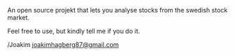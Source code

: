 An open source projekt that lets you analyse stocks from the swedish stock market.

Feel free to use, but kindly tell me if you do it. 

/Joakim <joakimhagberg87@gmail.com>